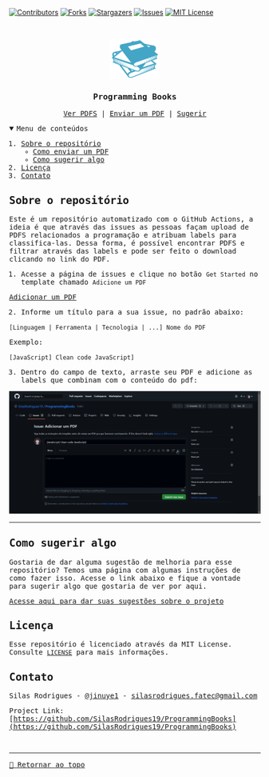 [![Contributors][contributors-shield]][contributors-url]
[![Forks][forks-shield]][forks-url]
[![Stargazers][stars-shield]][stars-url]
[![Issues][issues-shield]][issues-url]
[![MIT License][license-shield]][license-url]

<!-- PROJECT LOGO -->
<br />
<samp>
<p align="center">
  <a href="https://github.com/SilasRodrigues19/ProgrammingBooks">
    <img src="./public/logo.svg" alt="Logo" width="100" height="80">
  </a>

  <h3 align="center" id="ProgrammingBooks">Programming Books</h3>

  <p align="center">
    <a href="https://github.com/SilasRodrigues19/ProgrammingBooks/issues/">Ver PDFS</a>
    &#124;	
    <a href="https://github.com/SilasRodrigues19/ProgrammingBooks/issues/new/choose">Enviar um PDF</a>
    &#124;	
    <a href="https://github.com/SilasRodrigues19/ProgrammingBooks/issues/new/choose">Sugerir</a>
  </p>
</p>


<!-- TABLE OF CONTENTS -->
<details open="open">
  <summary>Menu de conteúdos</summary>
  <ol>
    <li>
      <a href="#sobre-o-repositório">Sobre o repositório</a>
      <ul>
        <li>
          <a href="#como-enviar-um-pdf">Como enviar um PDF</a>
        </li>
        <li>
          <a href="#como-sugerir-algo">Como sugerir algo</a>
        </li>
      </ul>
    </li>
    <li><a href="#licença">Licença</a></li>
    <li><a href="#contato">Contato</a></li>
  </ol>
</details>
<!-- ABOUT THE PROJECT -->

## Sobre o repositório

Este é um repositório automatizado com o GitHub Actions, a ideia é que através das issues as pessoas façam upload de PDFS relacionados a programação e atribuam labels para classifica-las. Dessa forma, é possível encontrar PDFS e filtrar através das labels e pode ser feito o download clicando no link do PDF. 

<!-- HOW TO SUBMIT A PDF -->

1. Acesse a página de issues e clique no botão `Get Started` no template chamado `Adicione um PDF`

[Adicionar um PDF](https://github.com/SilasRodrigues19/ProgrammingBooks/issues/new?assignees=&labels=&template=NEW_PDF.md&title=%5BLinguagem+%7C+Ferramenta+%7C+Tecnologia+%7C+...%5D+Nome+do+PDF)

2. Informe um título para a sua issue, no padrão abaixo:

`[Linguagem | Ferramenta | Tecnologia | ...] Nome do PDF`

Exemplo:

`[JavaScript] Clean code JavaScript]`

3. Dentro do campo de texto, arraste seu PDF e adicione as labels que combinam com o conteúdo do pdf:

[![Preview][product-screenshot]](https://github.com/SilasRodrigues19/ProgrammingBooks/issues/new?assignees=&labels=&template=NEW_PDF.md&title=%5BLinguagem+%7C+Ferramenta+%7C+Tecnologia+%7C+...%5D+Nome+do+PDF)
<hr>



<!-- HOW TO SUGGEST -->

## Como sugerir algo

Gostaria de dar alguma sugestão de melhoria para esse repositório? Temos uma página com algumas instruções de como fazer isso. Acesse o link abaixo e fique a vontade para sugerir algo que gostaria de ver por aqui.

[Acesse aqui para dar suas sugestões sobre o projeto](https://github.com/SilasRodrigues19/ProgrammingBooks/issues/new/choose)


<!-- LICENSE -->

## Licença

Esse repositório é licenciado através da MIT License. Consulte [`LICENSE`](./LICENSE) para mais informações.

<!-- CONTACT -->

## Contato

Silas Rodrigues - [@jinuye1](https://twitter.com/jinuye1) - silasrodrigues.fatec@gmail.com

Project Link: [https://github.com/SilasRodrigues19/ProgrammingBooks](https://github.com/SilasRodrigues19/ProgrammingBooks) <br>

<!-- MARKDOWN LINKS & IMAGES -->
<!-- https://www.markdownguide.org/basic-syntax/#reference-style-links -->

[contributors-shield]: https://img.shields.io/github/contributors/SilasRodrigues19/ProgrammingBooks.svg?style=for-the-badge
[contributors-url]: https://github.com/SilasRodrigues19/ProgrammingBooks/graphs/contributors
[forks-shield]: https://img.shields.io/github/forks/SilasRodrigues19/ProgrammingBooks.svg?style=for-the-badge
[forks-url]: https://github.com/SilasRodrigues19/ProgrammingBooks/network/members
[stars-shield]: https://img.shields.io/github/stars/SilasRodrigues19/ProgrammingBooks.svg?style=for-the-badge
[stars-url]: https://github.com/SilasRodrigues19/ProgrammingBooks/stargazers
[issues-shield]: https://img.shields.io/github/issues/SilasRodrigues19/ProgrammingBooks.svg?style=for-the-badge
[issues-url]: https://github.com/SilasRodrigues19/ProgrammingBooks/issues
[license-shield]: https://img.shields.io/github/license/SilasRodrigues19/ProgrammingBooks.svg?style=for-the-badge
[license-url]: https://github.com/SilasRodrigues19/ProgrammingBooks/blob/master/LICENSE
[license-url]: https://github.com/SilasRodrigues19/ProgrammingBooks/blob/master/LICENSE.txt
[product-screenshot]: ./public/screenshots/new_pdf_demo.gif

<br> <hr>
[🔼 Retornar ao topo](#ProgrammingBooks)